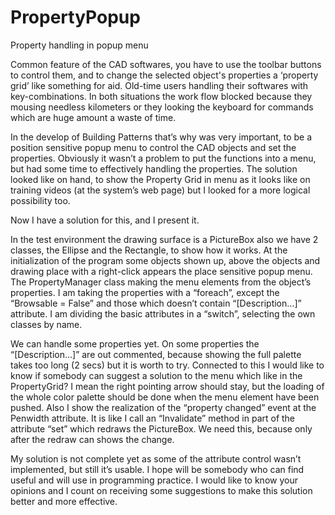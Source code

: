# PropertyPopup
Property handling in popup menu

Common feature of the CAD softwares, you have to use the toolbar buttons to control them, and to change the selected object's properties a ‘property grid’ like something for aid. Old-time users handling their softwares with key-combinations. In both situations the work flow blocked because they mousing needless kilometers or they looking the keyboard for commands which are huge amount a waste of time.

In the develop of Building Patterns that’s why was very important, to be a position sensitive popup menu to control the CAD objects and set the properties. Obviously it wasn’t a problem to put the functions into a menu, but had some time to effectively handling the properties. The solution looked like on hand, to show the Property Grid in menu as it looks like on training videos (at the system’s web page) but I looked for a more logical possibility too.

Now I have a solution for this, and I present it.

In the test environment the drawing surface is a PictureBox also we have 2 classes, the Ellipse and the Rectangle, to show how it works. At the initialization of the program some objects shown up, above the objects and drawing place with a right-click appears the place sensitive popup menu.
The PropertyManager class making the menu elements from the object’s properties.
I am taking the properties with a “foreach”, except the “Browsable = False” and those which doesn’t contain “[Description…]” attribute. I am dividing the basic attributes in a “switch”, selecting the own classes by name.

We can handle some properties yet.
On some properties the “[Description…]” are out commented, because showing the full palette takes too long (2 secs) but it is worth to try.
Connected to this I would like to know if somebody can suggest a solution to the menu which like in the PropertyGrid? I mean the right pointing arrow should  stay, but the loading of the whole color palette should be done when the menu element have been pushed.
Also I show the realization of the “property changed” event at the Penwidth attribute. It is like I call an “Invalidate” method in part of the attribute “set” which redraws the PictureBox. We need this, because only after the redraw can shows the change.

My solution is not complete yet as some of the attribute control wasn’t implemented, but still it’s usable. I hope will be somebody who can find useful and will use in programming practice.
I would like to know your opinions and I count on receiving some suggestions to make this solution better and more effective.
